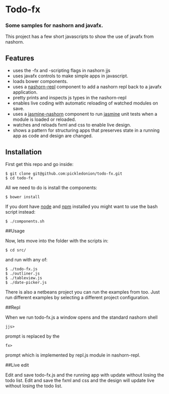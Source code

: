 # Todo-fx

### Some samples for nashorn and javafx.

This project has a few short javascripts to show the use of javafx from nashorn.

## Features

* uses the -fx and -scripting flags in nashorn jjs
* uses javafx controls to make simple apps in javascript.
* loads bower components.
* uses a [nashorn-repl](http://github.com/pickledonion/nashorn-repl) component to add a nashorn repl back to a javafx application.
* pretty prints and inspects js types in the nashorn-repl
* enables live coding with automatic reloading of watched modules on save.
* uses a [jasmine-nashorn](http://github.com/pickledonion/jasmine-nashorn) component to run [jasmine](http://pivotal.github.io/jasmine/) unit tests when a module is loaded or reloaded.
* watches and reloads fxml and css to enable live design.
* shows a pattern for structuring apps that preserves state in a running app as code and design are changed.


## Installation

First get this repo and go inside:

    $ git clone git@github.com:pickledonion/todo-fx.git
    $ cd todo-fx

All we need to do is install the components:

    $ bower install

If you dont have [node](http://nodejs.org/) and [npm](https://npmjs.org/) installed you might want to use the bash script instead:

    $ ./components.sh

##Usage

Now, lets move into the folder with the scripts in:

    $ cd src/

and run with any of:

    $ ./todo-fx.js
    $ ./outliner.js
    $ ./tableview.js
    $ ./date-picker.js

There is also a netbeans project you can run the examples from too.
Just run different examples by selecting a different project configuration.

##Repl

When we run todo-fx.js a window opens and the standard nashorn shell

    jjs>

prompt is replaced by the

    fx>

prompt which is implemented by repl.js module in nashorn-repl.


##Live edit

Edit and save todo-fx.js and the running app with update without losing the todo list.
Edit and save the fxml and css and the design will update live without losing the todo list.
